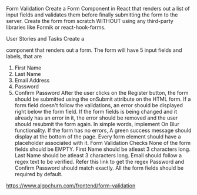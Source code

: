 Form Validation
Create a Form Component in React that renders out a list of input fields and validates them before finally submitting the form to the server. Create the form from scratch WITHOUT using any third-party libraries like Formik or react-hook-forms.

User Stories and Tasks
Create a <Form /> component that renders out a form.
The form will have 5 input fields and labels, that are
1. First Name
2. Last Name
3. Email Address
4. Password
5. Confirm Password
After the user clicks on the Register button, the form should be submitted using the onSubmit attribute on the HTML form.
If a form field doesn't follow the validations, an error should be displayed right below the form field.
If the form fields is being changed and it already has an error in it, the error should be removed and the user should resubmit the form again. In simple words, implement On Blur functionality.
If the form has no errors, A green success message should display at the bottom of the page.
Every form element should have a placeholder associated with it.
Form Validation Checks
None of the form fields should be EMPTY.
First Name should be atleast 3 characters long.
Last Name should be atleast 3 characters long.
Email should follow a regex text to be verified. Refer this link to get the regex
Password and Confirm Password should match exactly.
All the form fields should be required by default.


https://www.algochurn.com/frontend/form-validation